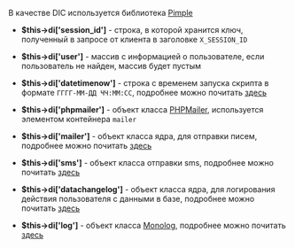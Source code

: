 В качестве DIC используется библиотека [Pimple](https://github.com/silexphp/Pimple)

- **$this->di['session_id']** - строка, в которой хранится ключ, полученный в запросе от клиента в заголовке `X_SESSION_ID`

- **$this->di['user']** - массив с информацией о пользователе, если пользователь не найден, массив будет пустым

- **$this->di['datetimenow']** - строка с временем запуска скрипта в формате `ГГГГ-ММ-ДД ЧЧ:ММ:СС`, подробнее можно почитать [здесь](10_API-Сервер_(Server)/30_Встроенные_хелперы/10_Дата_и_время.md)

- **$this->di['phpmailer']** - объект класса [PHPMailer](https://github.com/PHPMailer/PHPMailer), используется элементом контейнера `mailer`

- **$this->di['mailer']** - объект класса ядра, для отправки писем, подробнее можно почитать [здесь](10_API-Сервер_(Server)/30_Встроенные_хелперы/30_Email.md)

- **$this->di['sms']** - объект класса отправки sms, подробнее можно почитать [здесь](10_API-Сервер_(Server)/30_Встроенные_хелперы/40_SMS.md)

- **$this->di['datachangelog']** - объект класса ядра, для логирования действия пользователя с данными в базе, подробнее можно почитать [здесь](10_API-Сервер_(Server)/30_Встроенные_хелперы/20_Логирование.md)

- **$this->di['log']** - объект класса [Monolog](https://github.com/Seldaek/monolog), подробнее можно почитать [здесь](10_API-Сервер_(Server)/30_Встроенные_хелперы/20_Логирование.md)